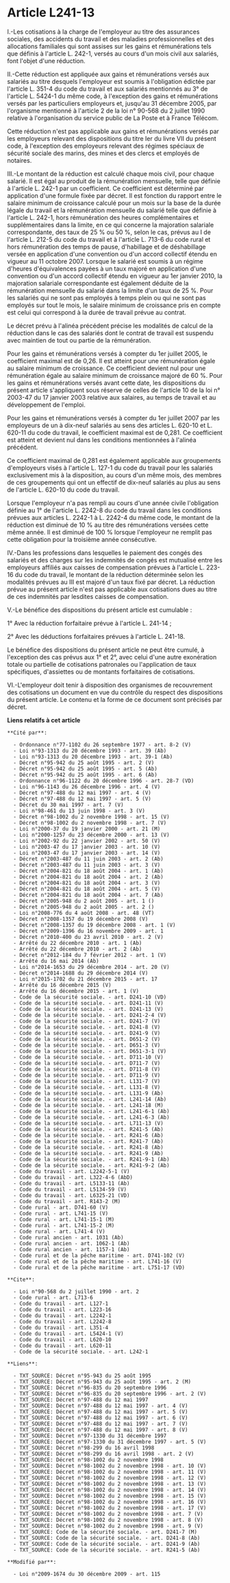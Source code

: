 # Article L241-13

I.-Les cotisations à la charge de l'employeur au titre des assurances sociales, des accidents du travail et des maladies
professionnelles et des allocations familiales qui sont assises sur les gains et rémunérations tels que définis à l'article
L. 242-1, versés au cours d'un mois civil aux salariés, font l'objet d'une réduction. 

II.-Cette réduction est appliquée aux gains et rémunérations versés aux salariés au titre desquels l'employeur est soumis à
l'obligation édictée par l'article L. 351-4 du code du travail et aux salariés mentionnés au 3° de l'article L. 5424-1 du
même code, à l'exception des gains et rémunérations versés par les particuliers employeurs et, jusqu'au 31 décembre 2005, par
l'organisme mentionné à l'article 2 de la loi n° 90-568 du 2 juillet 1990 relative à l'organisation du service public de La
Poste et à France Télécom. 

Cette réduction n'est pas applicable aux gains et rémunérations versés par les employeurs relevant des dispositions du titre
Ier du livre VII du présent code, à l'exception des employeurs relevant des régimes spéciaux de sécurité sociale des marins,
des mines et des clercs et employés de notaires. 

III.-Le montant de la réduction est calculé chaque mois civil, pour chaque salarié. Il est égal au produit de la rémunération
mensuelle, telle que définie à l'article L. 242-1 par un coefficient. Ce coefficient est déterminé par application d'une
formule fixée par décret. Il est fonction du rapport entre le salaire minimum de croissance calculé pour un mois sur la base
de la durée légale du travail et la rémunération mensuelle du salarié telle que définie à l'article L. 242-1, hors
rémunération des heures complémentaires et supplémentaires dans la limite, en ce qui concerne la majoration salariale
correspondante, des taux de 25 % ou 50 %, selon le cas, prévus au I de l'article L. 212-5 du code du travail et à l'article
L. 713-6 du code rural et hors rémunération des temps de pause, d'habillage et de déshabillage versée en application d'une
convention ou d'un accord collectif étendu en vigueur au 11 octobre 2007. Lorsque le salarié est soumis à un régime d'heures
d'équivalences payées à un taux majoré en application d'une convention ou d'un accord collectif étendu en vigueur au 1er
janvier 2010, la majoration salariale correspondante est également déduite de la rémunération mensuelle du salarié dans la
limite d'un taux de 25 %. Pour les salariés qui ne sont pas employés à temps plein ou qui ne sont pas employés sur tout le
mois, le salaire minimum de croissance pris en compte est celui qui correspond à la durée de travail prévue au contrat. 

Le décret prévu à l'alinéa précédent précise les modalités de calcul de la réduction dans le cas des salariés dont le contrat
de travail est suspendu avec maintien de tout ou partie de la rémunération. 

Pour les gains et rémunérations versés à compter du 1er juillet 2005, le coefficient maximal est de 0,26. Il est atteint pour
une rémunération égale au salaire minimum de croissance. Ce coefficient devient nul pour une rémunération égale au salaire
minimum de croissance majoré de 60 %. Pour les gains et rémunérations versés avant cette date, les dispositions du présent
article s'appliquent sous réserve de celles de l'article 10 de la loi n° 2003-47 du 17 janvier 2003 relative aux salaires, au
temps de travail et au développement de l'emploi. 

Pour les gains et rémunérations versés à compter du 1er juillet 2007 par les employeurs de un à dix-neuf salariés au sens des
articles L. 620-10 et L. 620-11 du code du travail, le coefficient maximal est de 0,281. Ce coefficient est atteint et
devient nul dans les conditions mentionnées à l'alinéa précédent. 

Ce coefficient maximal de 0,281 est également applicable aux groupements d'employeurs visés à l'article L. 127-1 du code du
travail pour les salariés exclusivement mis à la disposition, au cours d'un même mois, des membres de ces groupements qui ont
un effectif de dix-neuf salariés au plus au sens de l'article L. 620-10 du code du travail. 

Lorsque l'employeur n'a pas rempli au cours d'une année civile l'obligation définie au 1° de l'article L. 2242-8 du code du
travail dans les conditions prévues aux articles L. 2242-1 à L. 2242-4 du même code, le montant de la réduction est diminué
de 10 % au titre des rémunérations versées cette même année. Il est diminué de 100 % lorsque l'employeur ne remplit pas cette
obligation pour la troisième année consécutive. 

IV.-Dans les professions dans lesquelles le paiement des congés des salariés et des charges sur les indemnités de congés est
mutualisé entre les employeurs affiliés aux caisses de compensation prévues à l'article L. 223-16 du code du travail, le
montant de la réduction déterminée selon les modalités prévues au III est majoré d'un taux fixé par décret. La réduction
prévue au présent article n'est pas applicable aux cotisations dues au titre de ces indemnités par lesdites caisses de
compensation. 

V.-Le bénéfice des dispositions du présent article est cumulable : 

1° Avec la réduction forfaitaire prévue à l'article L. 241-14 ; 

2° Avec les déductions forfaitaires prévues à l'article L. 241-18. 

Le bénéfice des dispositions du présent article ne peut être cumulé, à l'exception des cas prévus aux 1° et 2°, avec celui
d'une autre exonération totale ou partielle de cotisations patronales ou l'application de taux spécifiques, d'assiettes ou de
montants forfaitaires de cotisations. 

VI.-L'employeur doit tenir à disposition des organismes de recouvrement des cotisations un document en vue du contrôle du
respect des dispositions du présent article. Le contenu et la forme de ce document sont précisés par décret.

**Liens relatifs à cet article**

	**Cité par**:

	  - Ordonnance n°77-1102 du 26 septembre 1977 - art. 8-2 (V)
	  - Loi n°93-1313 du 20 décembre 1993 - art. 39 (Ab)
	  - Loi n°93-1313 du 20 décembre 1993 - art. 39-1 (Ab)
	  - Décret n°95-942 du 25 août 1995 - art. 2 (V)
	  - Décret n°95-942 du 25 août 1995 - art. 5 (Ab)
	  - Décret n°95-942 du 25 août 1995 - art. 6 (Ab)
	  - Ordonnance n°96-1122 du 20 décembre 1996 - art. 28-7 (VD)
	  - Loi n°96-1143 du 26 décembre 1996 - art. 4 (V)
	  - Décret n°97-488 du 12 mai 1997 - art. 4 (V)
	  - Décret n°97-488 du 12 mai 1997 - art. 5 (V)
	  - Décret du 30 mai 1997 - art. 7 (V)
	  - Loi n°98-461 du 13 juin 1998 - art. 3 (V)
	  - Décret n°98-1002 du 2 novembre 1998 - art. 15 (V)
	  - Décret n°98-1002 du 2 novembre 1998 - art. 7 (V)
	  - Loi n°2000-37 du 19 janvier 2000 - art. 21 (M)
	  - Loi n°2000-1257 du 23 décembre 2000 - art. 13 (V)
	  - Loi n°2002-92 du 22 janvier 2002 - art. 50 (V)
	  - Loi n°2003-47 du 17 janvier 2003 - art. 10 (V)
	  - Loi n°2003-47 du 17 janvier 2003 - art. 14 (V)
	  - Décret n°2003-487 du 11 juin 2003 - art. 2 (Ab)
	  - Décret n°2003-487 du 11 juin 2003 - art. 3 (V)
	  - Décret n°2004-821 du 18 août 2004 - art. 1 (Ab)
	  - Décret n°2004-821 du 18 août 2004 - art. 2 (Ab)
	  - Décret n°2004-821 du 18 août 2004 - art. 3 (V)
	  - Décret n°2004-821 du 18 août 2004 - art. 5 (V)
	  - Décret n°2004-821 du 18 août 2004 - art. 7 (Ab)
	  - Décret n°2005-948 du 2 août 2005 - art. 1 ()
	  - Décret n°2005-948 du 2 août 2005 - art. 2 ()
	  - Loi n°2008-776 du 4 août 2008 - art. 48 (VT)
	  - Décret n°2008-1357 du 19 décembre 2008 (V)
	  - Décret n°2008-1357 du 19 décembre 2008 - art. 1 (V)
	  - Décret n°2009-1396 du 16 novembre 2009 - art. 1
	  - Décret n°2010-400 du 23 avril 2010 - art. 2 (V)
	  - Arrêté du 22 décembre 2010 - art. 1 (Ab)
	  - Arrêté du 22 décembre 2010 - art. 2 (Ab)
	  - Décret n°2012-184 du 7 février 2012 - art. 1 (V)
	  - Arrêté du 16 mai 2014 (Ab)
	  - Loi n°2014-1653 du 29 décembre 2014 - art. 20 (V)
	  - Décret n°2014-1688 du 29 décembre 2014 (V)
	  - Loi n°2015-1702 du 21 décembre 2015 - art. 17
	  - Arrêté du 16 décembre 2015 (V)
	  - Arrêté du 16 décembre 2015 - art. 1 (V)
	  - Code de la sécurité sociale. - art. D241-10 (VD)
	  - Code de la sécurité sociale. - art. D241-11 (V)
	  - Code de la sécurité sociale. - art. D241-13 (V)
	  - Code de la sécurité sociale. - art. D241-2-4 (V)
	  - Code de la sécurité sociale. - art. D241-7 (V)
	  - Code de la sécurité sociale. - art. D241-8 (V)
	  - Code de la sécurité sociale. - art. D241-9 (V)
	  - Code de la sécurité sociale. - art. D651-2 (V)
	  - Code de la sécurité sociale. - art. D651-3 (V)
	  - Code de la sécurité sociale. - art. D651-3-1 (V)
	  - Code de la sécurité sociale. - art. D711-10 (V)
	  - Code de la sécurité sociale. - art. D711-7 (V)
	  - Code de la sécurité sociale. - art. D711-8 (V)
	  - Code de la sécurité sociale. - art. D711-9 (V)
	  - Code de la sécurité sociale. - art. L131-7 (V)
	  - Code de la sécurité sociale. - art. L131-8 (V)
	  - Code de la sécurité sociale. - art. L131-9 (Ab)
	  - Code de la sécurité sociale. - art. L241-14 (Ab)
	  - Code de la sécurité sociale. - art. L241-18 (M)
	  - Code de la sécurité sociale. - art. L241-6-1 (Ab)
	  - Code de la sécurité sociale. - art. L241-6-3 (Ab)
	  - Code de la sécurité sociale. - art. L711-13 (V)
	  - Code de la sécurité sociale. - art. R241-5 (Ab)
	  - Code de la sécurité sociale. - art. R241-6 (Ab)
	  - Code de la sécurité sociale. - art. R241-7 (Ab)
	  - Code de la sécurité sociale. - art. R241-8 (Ab)
	  - Code de la sécurité sociale. - art. R241-9 (Ab)
	  - Code de la sécurité sociale. - art. R241-9-1 (Ab)
	  - Code de la sécurité sociale. - art. R241-9-2 (Ab)
	  - Code du travail - art. L2242-5-1 (V)
	  - Code du travail - art. L322-4-6 (AbD)
	  - Code du travail - art. L5133-11 (Ab)
	  - Code du travail - art. L5134-59 (V)
	  - Code du travail - art. L6325-21 (VD)
	  - Code du travail - art. R143-2 (M)
	  - Code rural - art. D741-60 (V)
	  - Code rural - art. L741-15 (V)
	  - Code rural - art. L741-15-1 (M)
	  - Code rural - art. L741-15-2 (M)
	  - Code rural - art. L741-4 (V)
	  - Code rural ancien - art. 1031 (Ab)
	  - Code rural ancien - art. 1062-1 (Ab)
	  - Code rural ancien - art. 1157-1 (Ab)
	  - Code rural et de la pêche maritime - art. D741-102 (V)
	  - Code rural et de la pêche maritime - art. L741-16 (V)
	  - Code rural et de la pêche maritime - art. L751-17 (VD)

	**Cite**:

	  - Loi n°90-568 du 2 juillet 1990 - art. 2
	  - Code rural - art. L713-6
	  - Code du travail - art. L127-1
	  - Code du travail - art. L223-16
	  - Code du travail - art. L2242-1
	  - Code du travail - art. L2242-8
	  - Code du travail - art. L351-4
	  - Code du travail - art. L5424-1 (V)
	  - Code du travail - art. L620-10
	  - Code du travail - art. L620-11
	  - Code de la sécurité sociale. - art. L242-1

	**Liens**:

	  - TXT_SOURCE: Décret n°95-943 du 25 août 1995
	  - TXT_SOURCE: Décret n°95-943 du 25 août 1995 - art. 2 (M)
	  - TXT_SOURCE: Décret n°96-835 du 20 septembre 1996
	  - TXT_SOURCE: Décret n°96-835 du 20 septembre 1996 - art. 2 (V)
	  - TXT_SOURCE: Décret n°97-488 du 12 mai 1997
	  - TXT_SOURCE: Décret n°97-488 du 12 mai 1997 - art. 4 (V)
	  - TXT_SOURCE: Décret n°97-488 du 12 mai 1997 - art. 5 (V)
	  - TXT_SOURCE: Décret n°97-488 du 12 mai 1997 - art. 6 (V)
	  - TXT_SOURCE: Décret n°97-488 du 12 mai 1997 - art. 7 (V)
	  - TXT_SOURCE: Décret n°97-488 du 12 mai 1997 - art. 8 (V)
	  - TXT_SOURCE: Décret n°97-1330 du 31 décembre 1997
	  - TXT_SOURCE: Décret n°97-1330 du 31 décembre 1997 - art. 5 (V)
	  - TXT_SOURCE: Décret n°98-299 du 16 avril 1998
	  - TXT_SOURCE: Décret n°98-299 du 16 avril 1998 - art. 2 (V)
	  - TXT_SOURCE: Décret n°98-1002 du 2 novembre 1998
	  - TXT_SOURCE: Décret n°98-1002 du 2 novembre 1998 - art. 10 (V)
	  - TXT_SOURCE: Décret n°98-1002 du 2 novembre 1998 - art. 11 (V)
	  - TXT_SOURCE: Décret n°98-1002 du 2 novembre 1998 - art. 12 (V)
	  - TXT_SOURCE: Décret n°98-1002 du 2 novembre 1998 - art. 13 (V)
	  - TXT_SOURCE: Décret n°98-1002 du 2 novembre 1998 - art. 14 (V)
	  - TXT_SOURCE: Décret n°98-1002 du 2 novembre 1998 - art. 15 (V)
	  - TXT_SOURCE: Décret n°98-1002 du 2 novembre 1998 - art. 16 (V)
	  - TXT_SOURCE: Décret n°98-1002 du 2 novembre 1998 - art. 17 (V)
	  - TXT_SOURCE: Décret n°98-1002 du 2 novembre 1998 - art. 7 (V)
	  - TXT_SOURCE: Décret n°98-1002 du 2 novembre 1998 - art. 8 (V)
	  - TXT_SOURCE: Décret n°98-1002 du 2 novembre 1998 - art. 9 (V)
	  - TXT_SOURCE: Code de la sécurité sociale. - art. D241-7 (M)
	  - TXT_SOURCE: Code de la sécurité sociale. - art. D241-8 (Ab)
	  - TXT_SOURCE: Code de la sécurité sociale. - art. D241-9 (Ab)
	  - TXT_SOURCE: Code de la sécurité sociale. - art. R241-5 (Ab)

	**Modifié par**:

	  - Loi n°2009-1674 du 30 décembre 2009 - art. 115

